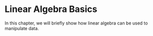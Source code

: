 # Linear Algebra Basics

In this chapter, we will briefly show how linear algebra can be used to manipulate data.